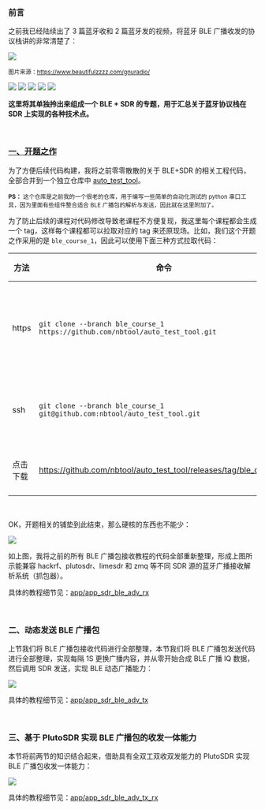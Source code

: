 
### 前言

之前我已经陆续出了 3 篇蓝牙收和 2 篇蓝牙发的视频，将蓝牙 BLE 广播收发的协议栈讲的非常清楚了：

![][p1]

<sup>图片来源：https://www.beautifulzzzz.com/gnuradio/</sup>

[![][p2]][#1] [![][p3]][#2] [![][p4]][#3] [![][p5]][#4] [![][p6]][#5]

**这里将其单独拎出来组成一个 BLE + SDR 的专题，用于汇总关于蓝牙协议栈在 SDR 上实现的各种技术点。**

</br>

### [一、开题之作][#9]   

为了方便后续代码构建，我将之前零零散散的关于 BLE+SDR 的相关工程代码，全部合并到一个独立仓库中 [auto_test_tool][#6]。

<sup>**PS：** 这个仓库是之前我的一个很老的仓库，用于编写一些简单的自动化测试的 python 串口工具，因为里面有些组件整合适合 BLE 广播包的解析与发送，因此就在这里附加了。</sup>

为了防止后续的课程对代码修改导致老课程不方便复现，我这里每个课程都会生成一个 tag，这样每个课程都可以拉取对应的 tag 来还原现场。比如，我们这个开题之作采用的是 `ble_course_1`，因此可以使用下面三种方式拉取代码：

方法 | 命令 | 备注
---|---|---
https | `git clone --branch ble_course_1  https://github.com/nbtool/auto_test_tool.git` | 小白懂 git 但不懂 ssh
ssh | `git clone --branch ble_course_1 git@github.com:nbtool/auto_test_tool.git` | 既懂 git 又懂 ssh
点击下载 | https://github.com/nbtool/auto_test_tool/releases/tag/ble_course_1 | 啥都不懂

</br>

OK，开题相关的铺垫到此结束，那么硬核的东西也不能少：

![][p7]

如上图，我将之前的所有 BLE 广播包接收教程的代码全部重新整理，形成上图所示能兼容 hackrf、plutosdr、limesdr 和 zmq 等不同 SDR 源的蓝牙广播接收解析系统（抓包器）。

具体的教程细节见：[app/app_sdr_ble_adv_rx][#7]

</br>

### 二、动态发送 BLE 广播包

上节我们将 BLE 广播包接收代码进行全部整理，本节我们将 BLE 广播包发送代码进行全部整理，实现每隔 1S 更换广播内容，并从零开始合成 BLE 广播 IQ 数据，然后调用 SDR 发送，实现 BLE 动态广播能力：

![][p8]

具体的教程细节见：[app/app_sdr_ble_adv_tx][#8]

</br>

### 三、基于 PlutoSDR 实现 BLE 广播包的收发一体能力

本节将前两节的知识结合起来，借助具有全双工双收双发能力的 PlutoSDR 实现 BLE 广播包收发一体能力：

![][p9]    

具体的教程细节见：[app/app_sdr_ble_adv_tx_rx][#10]    

[#1]:https://www.bilibili.com/video/BV1ta4y157VV/?spm_id_from=333.1387.collection.video_card.click    
[#2]:https://www.bilibili.com/video/BV18h4y1Y7mf/?spm_id_from=333.1387.collection.video_card.click    
[#3]:https://www.bilibili.com/video/BV1Q84y1D7tZ/?spm_id_from=333.1387.collection.video_card.click    
[#4]:https://www.bilibili.com/video/BV1VT421k7cA/?spm_id_from=333.1387.collection.video_card.click    
[#5]:https://www.bilibili.com/video/BV1WWv1emEvA/?spm_id_from=333.1387.collection.video_card.click    
[#6]:https://github.com/nbtool/auto_test_tool    
[#7]:https://github.com/nbtool/auto_test_tool/tree/master/app/app_sdr_ble_adv_rx    
[#8]:https://github.com/nbtool/auto_test_tool/tree/master/app/app_sdr_ble_adv_tx    
[#9]:https://www.bilibili.com/video/BV1bARMYLEGX/?vd_source=84f94348691c2906fc1038d54989b7e0    
[#10]:https://github.com/nbtool/auto_test_tool/tree/master/app/app_sdr_ble_adv_tx_rx    

[p1]:https://tuchuang.beautifulzzzz.com:3000/?path=202503/history_ble_video.png     
[p2]:https://tuchuang.beautifulzzzz.com:3000/?path=202503/video1.png    
[p3]:https://tuchuang.beautifulzzzz.com:3000/?path=202503/video2.png
[p4]:https://tuchuang.beautifulzzzz.com:3000/?path=202503/video3.png
[p5]:https://tuchuang.beautifulzzzz.com:3000/?path=202503/video4.png
[p6]:https://tuchuang.beautifulzzzz.com:3000/?path=202503/video5.png   
[p7]:https://tuchuang.beautifulzzzz.com:3000/?path=202503/jia_gou.png    
[p8]:https://tuchuang.beautifulzzzz.com:3000/?path=202503/BLE_ADV__jia_gou.png    
[p9]:https://tuchuang.beautifulzzzz.com:3000/?path=202503/BLE_TX_RX_jia_gou.png     




 
